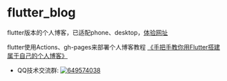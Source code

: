 # flutter_blog

flutter版本的个人博客，已适配phone、desktop，[体验网址](https://gstory0404.github.io/flutter_blog)

flutter使用Actions、gh-pages来部署个人博客教程 [《手把手教你用Flutter搭建属于自己的个人博客》](https://www.gstory.cn/?p=7)

* QQ技术交流群: <a target="_blank" href="https://qm.qq.com/cgi-bin/qm/qr?k=4j2_yF1-pMl58y16zvLCFFT2HEmLf6vQ&jump_from=webapi"><img border="0" src="//pub.idqqimg.com/wpa/images/group.png" alt="649574038" title="flutter交流"></a>

